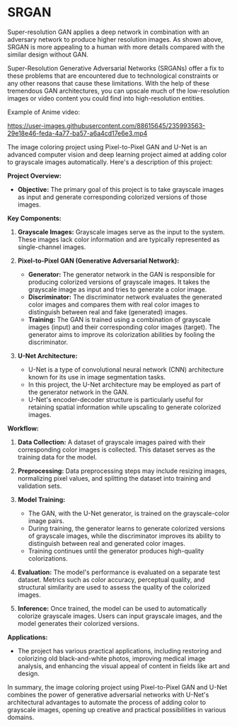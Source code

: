 # SRGAN
Super-resolution GAN applies a deep network in combination with an adversary network to produce higher resolution images. As shown above, SRGAN is more appealing to a human with more details compared with the similar design without GAN.

Super-Resolution Generative Adversarial Networks (SRGANs) offer a fix to these problems that are encountered due to technological constraints or any other reasons that cause these limitations. With the help of these tremendous GAN architectures, you can upscale much of the low-resolution images or video content you could find into high-resolution entities.


Example of Anime video:


https://user-images.githubusercontent.com/88615645/235993563-29e18e46-feda-4a77-ba57-a6a4cd17e6e3.mp4


The image coloring project using Pixel-to-Pixel GAN and U-Net is an advanced computer vision and deep learning project aimed at adding color to grayscale images automatically. Here's a description of this project:

**Project Overview:**
- **Objective:** The primary goal of this project is to take grayscale images as input and generate corresponding colorized versions of those images.

**Key Components:**

1. **Grayscale Images:** Grayscale images serve as the input to the system. These images lack color information and are typically represented as single-channel images.

2. **Pixel-to-Pixel GAN (Generative Adversarial Network):**
   - **Generator:** The generator network in the GAN is responsible for producing colorized versions of grayscale images. It takes the grayscale image as input and tries to generate a color image.
   - **Discriminator:** The discriminator network evaluates the generated color images and compares them with real color images to distinguish between real and fake (generated) images.
   - **Training:** The GAN is trained using a combination of grayscale images (input) and their corresponding color images (target). The generator aims to improve its colorization abilities by fooling the discriminator.

3. **U-Net Architecture:**
   - U-Net is a type of convolutional neural network (CNN) architecture known for its use in image segmentation tasks.
   - In this project, the U-Net architecture may be employed as part of the generator network in the GAN.
   - U-Net's encoder-decoder structure is particularly useful for retaining spatial information while upscaling to generate colorized images.

**Workflow:**

1. **Data Collection:** A dataset of grayscale images paired with their corresponding color images is collected. This dataset serves as the training data for the model.

2. **Preprocessing:** Data preprocessing steps may include resizing images, normalizing pixel values, and splitting the dataset into training and validation sets.

3. **Model Training:**
   - The GAN, with the U-Net generator, is trained on the grayscale-color image pairs.
   - During training, the generator learns to generate colorized versions of grayscale images, while the discriminator improves its ability to distinguish between real and generated color images.
   - Training continues until the generator produces high-quality colorizations.

4. **Evaluation:** The model's performance is evaluated on a separate test dataset. Metrics such as color accuracy, perceptual quality, and structural similarity are used to assess the quality of the colorized images.

5. **Inference:** Once trained, the model can be used to automatically colorize grayscale images. Users can input grayscale images, and the model generates their colorized versions.

**Applications:**
- The project has various practical applications, including restoring and colorizing old black-and-white photos, improving medical image analysis, and enhancing the visual appeal of content in fields like art and design.

In summary, the image coloring project using Pixel-to-Pixel GAN and U-Net combines the power of generative adversarial networks with U-Net's architectural advantages to automate the process of adding color to grayscale images, opening up creative and practical possibilities in various domains.


